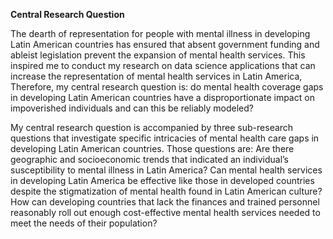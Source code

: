 **Central Research Question**

The dearth of representation for people with mental illness in developing Latin American countries has ensured that absent government funding and ableist legislation prevent
the expansion of mental health services. This inspired me to conduct my research on data science applications that can increase the representation of mental health services in
Latin America, Therefore, my central research question is: do mental health coverage gaps in developing Latin American countries have a disproportionate impact on impoverished individuals and can this be reliably modeled?

My central research question is accompanied by three sub-research questions that investigate specific intricacies of mental health care gaps in developing Latin American countries. Those questions are: Are there geographic and socioeconomic trends that indicated an individual’s susceptibility to mental illness in Latin America? Can mental health services in developing Latin America be effective like those in developed countries despite the stigmatization of mental health found in Latin American culture?  How can developing countries that lack the finances and trained personnel reasonably roll out enough cost-effective mental health services needed to meet the needs of their population?
